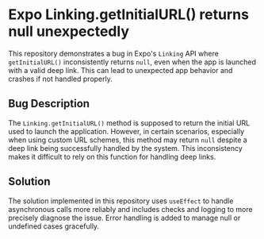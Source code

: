 # Expo Linking.getInitialURL() returns null unexpectedly

This repository demonstrates a bug in Expo's `Linking` API where `getInitialURL()` inconsistently returns `null`, even when the app is launched with a valid deep link.  This can lead to unexpected app behavior and crashes if not handled properly.

## Bug Description

The `Linking.getInitialURL()` method is supposed to return the initial URL used to launch the application. However, in certain scenarios, especially when using custom URL schemes, this method may return `null` despite a deep link being successfully handled by the system. This inconsistency makes it difficult to rely on this function for handling deep links.

## Solution

The solution implemented in this repository uses `useEffect` to handle asynchronous calls more reliably and includes checks and logging to more precisely diagnose the issue.  Error handling is added to manage null or undefined cases gracefully.